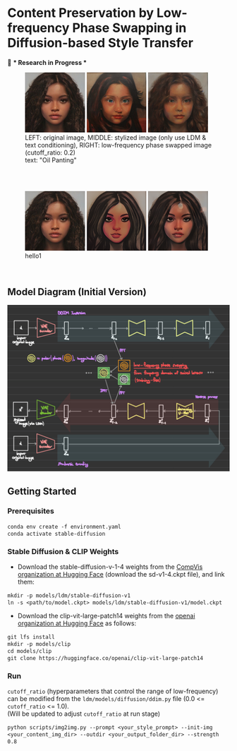 # Content Preservation by Low-frequency Phase Swapping in Diffusion-based Style Transfer
🧠 **\* Research in Progress \***
<figure>
    <a href="link"><img src="./asset/original.png" width="32%"></a>
    <a href="link"><img src="./asset/LDM_text_only(Oil_Panting).png" width="32%"></a>
    <a href="link"><img src="./asset/phase_swapping(Oil_Panting).png" width="32%"></a>
    <figcaption>
        LEFT: original image, MIDDLE: stylized image (only use LDM & text conditioning), RIGHT: low-frequency phase swapped image (cutoff_ratio: 0.2)<br/>
        text: "Oil Panting"
    </figcaption>
</figure>
<br/><br/>
<figure>
    <a href="link"><img src="./asset/original.png" width="32%"></a>
    <a href="link"><img src="./asset/LDM_text_only(Monochrome_Sketching).png" width="32%"></a>
    <a href="link"><img src="./asset/phase_swapping(Monochrome_Sketching).png" width="32%"></a>
    <figcaption>hello1</figcaption>
</figure>
<br/>


## Model Diagram (Initial Version)
<img src="./asset/low_frequency_phase_swapping_diagram.png">


## Getting Started
### Prerequisites
```
conda env create -f environment.yaml
conda activate stable-diffusion
```

### Stable Diffusion & CLIP Weights
- Download the stable-diffusion-v-1-4 weights from the [CompVis organization at Hugging Face](https://huggingface.co/CompVis/stable-diffusion-v-1-4-original) (download the sd-v1-4.ckpt file), and link them:
```
mkdir -p models/ldm/stable-diffusion-v1
ln -s <path/to/model.ckpt> models/ldm/stable-diffusion-v1/model.ckpt 
```
- Download the clip-vit-large-patch14 weights from the [openai organization at Hugging Face](https://huggingface.co/openai/clip-vit-large-patch14) as follows:
```
git lfs install
mkdir -p models/clip
cd models/clip
git clone https://huggingface.co/openai/clip-vit-large-patch14
```

### Run
```cutoff_ratio``` (hyperparameters that control the range of low-frequency) can be modified from the ```ldm/models/diffusion/ddim.py``` file (0.0 <= ```cutoff_ratio``` <= 1.0).
<br/> (Will be updated to adjust ```cutoff_ratio``` at run stage)
```
python scripts/img2img.py --prompt <your_style_prompt> --init-img <your_content_img_dir> --outdir <your_output_folder_dir> --strength 0.8
```
